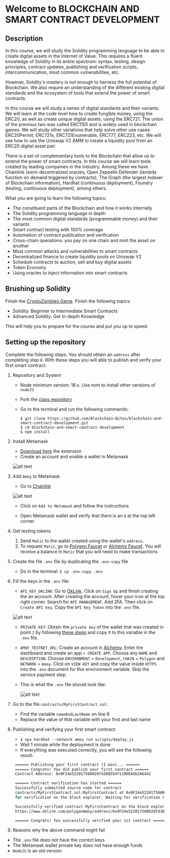 # Welcome to BLOCKCHAIN AND SMART CONTRACT DEVELOPMENT

## Description

In this course, we will study the Solidity programming language to be able to create digital assets in the Internet of Value. This requires a fluent knowledge of Solidity in its entire spectrum: syntax, testing, design principles, contract updates, publishing and verification scripts, intercommunication, most common vulnerabilities, etc.

However, Solidity's mastery is not enough to harness the full potential of Blockchain. We also require an understanding of the different existing digital standards and the ecosystem of tools that extend the power of smart contracts.

In this course we will study a series of digital standards and their variants. We will learn at the code level how to create fungible money, using the ERC20, as well as create unique digital assets, using the ERC721. The union of the previous two was called ERC1155 and is widely used in blockchain games. We will study other variations that help solve other use cases: ERC20Permit, ERC721x, ERC721Enumerable, ERC777, ERC223, etc. We will see how to use the Uniswap V2 AMM to create a liquidity pool from an ERC20 digital asset pair.

There is a set of complementary tools to the Blockchain that allow us to extend the power of smart contracts. In this course we will learn tools created by leading companies in the industry. Among these we have Chainlink (semi-decentralized oracles, Open Zeppelin Defender (lambda function on demand triggered by contracts), The Graph (the largest indexer of Blockchain information), Hardhat (continuous deployment), Foundry (testing, continuous deployment), among others.

What you are going to learn the following topics:

- The constituent parts of the Blockchain and how it works internally
- The Solidity programming language in depth
- The most common digital standards (programmable money) and their variants
- Smart contract testing with 100% coverage
- Automation of contract publication and verification
- Cross-chain operations: you pay on one chain and mint the asset on another
- Most common attacks and vulnerabilities to smart contracts
- Decentralized finance to create liquidity pools on Uniswap V2
- Schedule contracts to auction, sell and buy digital assets
- Token Economy
- Using oracles to inject information into smart contracts

## Brushing up Solidity

Finish the [CryptoZombies Game](https://cryptozombies.io/en/course). Finish the following topics:

- Solidity: Beginner to Intermediate Smart Contracts
- Advanced Solidity: Get In-depth Knowledge

This will help you to prepare for the course and put you up to speed.

## Setting up the repository

Complete the following steps. You should obtain an `address` after completing step `8`. With these steps you will able to publish and verify your first smart contract.

1. Repository and System

   - Node minimum version: 18.x. Use nvm to install other versions of `nodeJS`

   - Fork the [class repository](https://github.com/Blockchain-Bites/blockchain-and-smart-contract-development)

   - Go to the terminal and run the following commands:

     ```
     $ git clone https://github.com/Blockchain-Bites/blockchain-and-smart-contract-development.git
     $ cd blockchain-and-smart-contract-development
     $ npm install
     ```

2. Install Metamask

   - [Download here](https://chrome.google.com/webstore/detail/metamask/nkbihfbeogaeaoehlefnkodbefgpgknn) the extension
   - Create an account and enable a wallet in Metamask

   ![alt text](https://github.com/Blockchain-Bites/solidity-book/assets/3300958/92e38c89-4a19-4596-94ef-da06eb7e1b7b)

3. Add `Amoy` to Metamask

   - Go to [Chainlist](https://chainlist.org/?testnets=true&search=amoy)

   ![alt text](https://github.com/Blockchain-Bites/solidity-book/assets/3300958/77249873-ce9d-43b5-a86a-7cba06d657e3)

   - Click on `Add to Metamask` and follow the instructions

   - Open Metamask wallet and verify that there is an `A` at the top left corner.

4. Get testing tokens

   1. Send `Matic` to the wallet created using the wallet's `address`.
   2. To request `Matic`, go to [Polygon Faucet](https://faucet.polygon.technology/) or [Alchemy Faucet](https://www.alchemy.com/faucets/polygon-amoy). You will receive a balance in `Matic` that you will need to make transactions

5. Create the file `.env` file by duplicating the `.env-copy` file

   - Do in the terminal: `$ cp .env-copy .env`

6. Fill the keys in the `.env` file:

   - `API_KEY_OKLINK`: Go to [OkLink](https://www.oklink.com/account/login?forward=%2Faccount%2Fmy-api). Click on `Sign Up` and finish creating the an account. After creating the account, hover your icon at the top right corner. Search for `API MANAGEMENT`. Add 2FA. Then click on `Create API key`. Copy the `API Key Token` into the `.env` file.

   ![alt text](https://github.com/Blockchain-Bites/solidity-book/assets/3300958/4f1eea23-0d0c-428b-9574-7022c13ce5f5)

   - `PRIVATE_KEY`: Obtain the `private key` of the wallet that was created in point `2` by following [these steps](https://support.metamask.io/hc/en-us/articles/360015289632-How-to-export-an-account-s-private-key) and copy it to this variable in the `.env` file.

   - `AMOY_TESTNET_URL`: Create an account in [Alchemy](https://dashboard.alchemyapi.io/). Enter the dashboard and create an app `+ CREATE APP`. Choose any `NAME` and `DESCRIPTION`. Choose `ENVIRONMENT` = `Development`, `CHAIN` = `Polygon` and `NETWORK` = `Amoy`. Click on `VIEW KEY` and copy the value inside `HTTPS` into the `.env` document for this environment variable. Skip the service payment step.

   - This is what the `.env` file should look like:

     ![alt text](https://github.com/Blockchain-Bites/solidity-book/assets/3300958/66f33832-27be-46b9-8b9e-5712b6a39a94)

7. Go to the file `contracts/MyFirstContract.sol`:

   - Find the variable `nameAndLastName` on line 6
   - Replace the value of that variable with your first and last name

8. Publishing and verifying your first smart contract:

   - `$ npx hardhat --network amoy run scripts/deploy.js`
   - Wait 1 minute while the deployment is done
   - If everything was executed correctly, you will see the following result:

   ```bash
    ====== Publishing your first contract (1 min)... ======
    ====== Congrats! You did publish your first contract ======
    Contract Address: 0x9F24e522017580028fd388554f119DEAbb3A6442

    ====== Contract verification has started ======
    Successfully submitted source code for contract
    contracts/MyFirstContract.sol:MyFirstContract at 0x9F24e522017580028fd388554f119DEAbb3A6442
    for verification on the block explorer. Waiting for verification result...

    Successfully verified contract MyFirstContract on the block explorer.
    https://www.oklink.com/polygonAmoy/address/0x9F24e522017580028fd388554f119DEAbb3A6442#code

    ====== Congrats! You successfully verified your 1st contract ======
   ```

9. Reasons why the above command might fail

- The `.env` file does not have the correct keys
- The Metamask wallet private key does not have enough funds
- `NodeJS` is an old version
